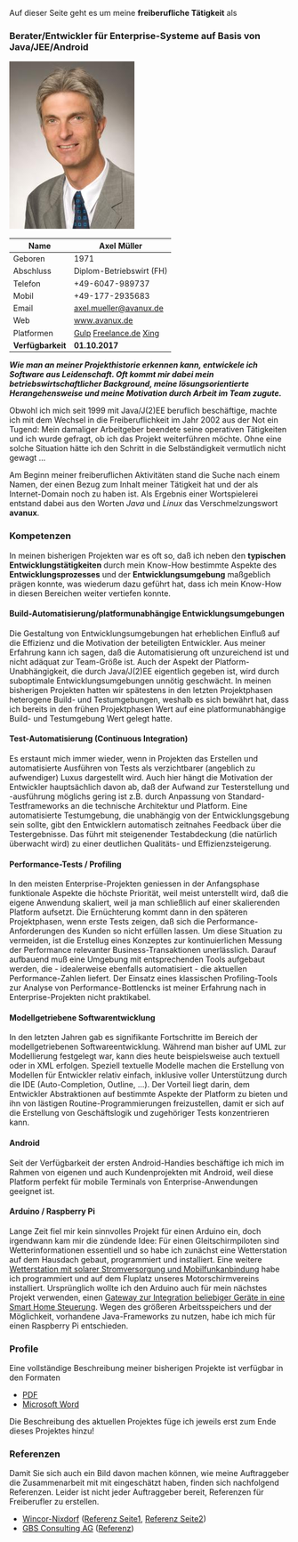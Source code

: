 Auf dieser Seite geht es um meine **freiberufliche Tätigkeit** als

### Berater/Entwickler für Enterprise-Systeme auf Basis von Java/JEE/Android

![Axel Müller](files/axel_mueller_20130810.jpg)

|Name|Axel Müller|
|----|-----------|
|Geboren|1971|
|Abschluss|Diplom-Betriebswirt (FH)|
|Telefon|+49-6047-989737|
|Mobil|+49-177-2935683|
|Email|axel.mueller@avanux.de|
|Web|www.avanux.de|
|Platformen|[Gulp](http://www.gulp.de/Profil/camueller.html) [Freelance.de](https://www.freelance.de/Freiberufler/58749) [Xing](http://www.xing.com/hp/Axel_Mueller4)|
|**Verfügbarkeit**|**01.10.2017**|

**_Wie man an meiner Projekthistorie erkennen kann, entwickele ich Software aus Leidenschaft. Oft kommt mir dabei mein betriebswirtschaftlicher Background, meine lösungsorientierte Herangehensweise und meine Motivation durch Arbeit im Team zugute._**

Obwohl ich mich seit 1999 mit Java/J(2)EE beruflich beschäftige, machte ich mit dem Wechsel in die Freiberuflichkeit im Jahr 2002 aus der Not ein Tugend: Mein damaliger Arbeitgeber beendete seine operativen Tätigkeiten und ich wurde gefragt, ob ich das Projekt weiterführen möchte. Ohne eine solche Situation hätte ich den Schritt in die Selbständigkeit vermutlich nicht gewagt ...

Am Beginn meiner freiberuflichen Aktivitäten stand die Suche nach einem Namen, der einen Bezug zum Inhalt meiner Tätigkeit hat und der als Internet-Domain noch zu haben ist. Als Ergebnis einer Wortspielerei entstand dabei aus den Worten *Java* und *Linux* das Verschmelzungswort **avanux**.

### Kompetenzen

In meinen bisherigen Projekten war es oft so, daß ich neben den **typischen Entwicklungstätigkeiten** durch mein Know-How bestimmte Aspekte des **Entwicklungsprozesses** und der **Entwicklungsumgebung** maßgeblich prägen konnte, was wiederum dazu geführt hat, dass ich mein Know-How in diesen Bereichen weiter vertiefen konnte.

#### Build-Automatisierung/platformunabhängige Entwicklungsumgebungen

Die Gestaltung von Entwicklungsumgebungen hat erheblichen Einfluß auf die Effizienz und die Motivation der beteiligten Entwickler. Aus meiner Erfahrung kann ich sagen, daß die Automatisierung oft unzureichend ist und nicht adäquat zur Team-Größe ist. Auch der Aspekt der Platform-Unabhängigkeit, die durch Java/J(2)EE eigentlich gegeben ist, wird durch suboptimale Entwicklungsumgebungen unnötig geschwächt. In meinen bisherigen Projekten hatten wir spätestens in den letzten Projektphasen heterogene Build- und Testumgebungen, weshalb es sich bewährt hat, dass ich bereits in den frühen Projektphasen Wert auf eine platformunabhängige Build- und Testumgebung Wert gelegt hatte.

#### Test-Automatisierung (Continuous Integration)

Es erstaunt mich immer wieder, wenn in Projekten das Erstellen und automatisierte Ausführen von Tests als verzichtbarer (angeblich zu aufwendiger) Luxus dargestellt wird. Auch hier hängt die Motivation der Entwickler hauptsächlich davon ab, daß der Aufwand zur Testerstellung und -ausführung möglichs gering ist z.B. durch Anpassung von Standard-Testframeworks an die technische Architektur und Platform. Eine automatisierte Testumgebung, die unabhängig von der Entwicklungsgebung sein sollte, gibt den Entwicklern automatisch zeitnahes Feedback über die Testergebnisse. Das führt mit steigenender Testabdeckung (die natürlich überwacht wird) zu einer deutlichen Qualitäts- und Effizienzsteigerung.

#### Performance-Tests / Profiling

In den meisten Enterprise-Projekten geniessen in der Anfangsphase funktionale Aspekte die höchste Priorität, weil meist unterstellt wird, daß die eigene Anwendung skaliert, weil ja man schließlich auf einer skalierenden Platform aufsetzt. Die Ernüchterung kommt dann in den späteren Projektphasen, wenn erste Tests zeigen, daß sich die Performance-Anforderungen des Kunden so nicht erfüllen lassen. Um diese Situation zu vermeiden, ist die Erstellug eines Konzeptes zur kontinuierlichen Messung der Performance relevanter Business-Transaktionen unerlässlich. Darauf aufbauend muß eine Umgebung mit entsprechenden Tools aufgebaut werden, die - idealerweise ebenfalls automatisiert - die aktuellen Performance-Zahlen liefert. Der Einsatz eines klassischen Profiling-Tools zur Analyse von Performance-Bottlencks ist meiner Erfahrung nach in Enterprise-Projekten nicht praktikabel.

#### Modellgetriebene Softwarentwicklung

In den letzten Jahren gab es signifikante Fortschritte im Bereich der modellgetriebenen Softwareentwicklung. Während man bisher auf UML zur Modellierung festgelegt war, kann dies heute beispielsweise auch textuell oder in XML erfolgen. Speziell textuelle Modelle machen die Erstellung von Modellen für Entwickler relativ einfach, inklusive voller Unterstützung durch die IDE (Auto-Completion, Outline, ...). Der Vorteil liegt darin, dem Entwickler Abstraktionen auf bestimmte Aspekte der Platform zu bieten und ihn von lästigen Routine-Programmierungen freizustellen, damit er sich auf die Erstellung von Geschäftslogik und zugehöriger Tests konzentrieren kann.

#### Android

Seit der Verfügbarkeit der ersten Android-Handies beschäftige ich mich im Rahmen von eigenen und auch Kundenprojekten mit Android, weil diese Platform perfekt für mobile Terminals von Enterprise-Anwendungen geeignet ist.

#### Arduino / Raspberry Pi

Lange Zeit fiel mir kein sinnvolles Projekt für einen Arduino ein, doch irgendwann kam mir die zündende Idee: Für einen Gleitschirmpiloten sind Wetterinformationen essentiell und so habe ich zunächst eine Wetterstation auf dem Hausdach gebaut, programmiert und installiert. Eine weitere [Wetterstation mit solarer Stromversorgung und Mobilfunkanbindung](https://github.com/camueller/WeatherStation-Wunderground-GSM/blob/master/README_DE.md) habe ich programmiert und auf dem Fluplatz unseres Motorschirmvereins installiert. Ursprünglich wollte ich den Arduino auch für mein nächstes Projekt verwenden, einen [Gateway zur Integration beliebiger Geräte in eine Smart Home Steuerung](https://github.com/camueller/SmartApplianceEnabler/blob/master/README_DE.md). Wegen des größeren Arbeitsspeichers und der Möglichkeit, vorhandene Java-Frameworks zu nutzen, habe ich mich für einen Raspberry Pi entschieden.

### Profile

Eine vollständige Beschreibung meiner bisherigen Projekte ist verfügbar in den Formaten
- [PDF](files/Qualifikationsprofil_Axel_Mueller.pdf)
- [Microsoft Word](files/Qualifikationsprofil_Axel_Mueller.docx)

Die Beschreibung des aktuellen Projektes füge ich jeweils erst zum Ende dieses Projektes hinzu!

### Referenzen

Damit Sie sich auch ein Bild davon machen können, wie meine Auftraggeber die Zusammenarbeit mit mit eingeschätzt haben, finden sich nachfolgend Referenzen. Leider ist nicht jeder Auftraggeber bereit, Referenzen für Freiberufler zu erstellen.

- [Wincor-Nixdorf](http://www.wincor-nixdorf.com/) ([Referenz Seite1](files/wincor_referenz_seite1.jpg), [Referenz Seite2](files/wincor_referenz_seite2.jpg))
- [GBS Consulting AG](http://web.archive.org/web/20030712001252/http://gbs.ch/index.htm) ([Referenz](files/gbs_referenz.jpg))
